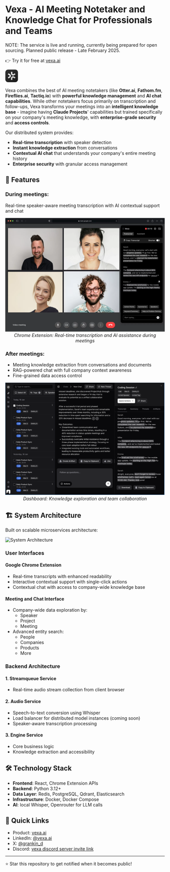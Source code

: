 # Vexa - AI Meeting Notetaker and Knowledge Chat for Professionals and Teams

NOTE: The service is live and running, currently being prepared for open sourcing. Planned public release - Late February 2025.

👉 Try it for free at [vexa.ai](https://vexa.ai)

<p align="left">
  <img src="assets/logodark.svg" alt="Vexa Logo" width="40"/>
</p>

Vexa combines the best of AI meeting notetakers (like **Otter.ai**, **Fathom.fm**, **Fireflies.ai**, **Tactiq.io**) with **powerful knowledge management** and **AI chat capabilities**. While other notetakers focus primarily on transcription and follow-ups, Vexa transforms your meetings into an **intelligent knowledge base** - imagine having **Claude Projects**' capabilities but trained specifically on your company's meeting knowledge, with **enterprise-grade security** and **access controls**.

Our distributed system provides:
- **Real-time transcription** with speaker detection
- **Instant knowledge extraction** from conversations
- **Contextual AI chat** that understands your company's entire meeting history
- **Enterprise security** with granular access management

## 🚀 Features

### During meetings:
Real-time speaker-aware meeting transcription with AI contextual support and chat

<p align="center">
  <img src="assets/extension.png" alt="Vexa Extension in Action" width="600"/>
  <br>
  <em>Chrome Extension: Real-time transcription and AI assistance during meetings</em>
</p>

### After meetings:
- Meeting knowledge extraction from conversations and documents 
- RAG-powered chat with full company context awareness
- Fine-grained data access control

<p align="center">
  <img src="assets/dashboard.png" alt="Vexa Dashboard" width="600"/>
  <br>
  <em>Dashboard: Knowledge exploration and team collaboration</em>
</p>

## 🏗 System Architecture

Built on scalable microservices architecture:

![System Architecture](assets/architecture-placeholder.png)

### User Interfaces

#### Google Chrome Extension
- Real-time transcripts with enhanced readability
- Interactive contextual support with single-click actions
- Contextual chat with access to company-wide knowledge base

#### Meeting and Chat Interface
- Company-wide data exploration by:
  - Speaker
  - Project
  - Meeting
- Advanced entity search:
  - People
  - Companies
  - Products
  - More

### Backend Architecture

#### 1. Streamqueue Service
- Real-time audio stream collection from client browser

#### 2. Audio Service
- Speech-to-text conversion using Whisper
- Load balancer for distributed model instances (coming soon)
- Speaker-aware transcription processing

#### 3. Engine Service
- Core business logic
- Knowledge extraction and accessibility

## 🛠 Technology Stack

- **Frontend**: React, Chrome Extension APIs
- **Backend**: Python 3.12+
- **Data Layer**: Redis, PostgreSQL, Qdrant, Elasticsearch
- **Infrastructure**: Docker, Docker Compose
- **AI**: local Whisper, Openrouter for LLM calls

## 🔗 Quick Links

- Product: [vexa.ai](https://vexa.ai)
- LinkedIn: [@vexa.ai](https://www.linkedin.com/company/vexa-ai/)
- X: [@grankin_d](https://x.com/grankin_d)
- Discord: [vexa discord server invite link](https://discord.gg/X8fU4Q2x)

---

⭐ Star this repository to get notified when it becomes public!